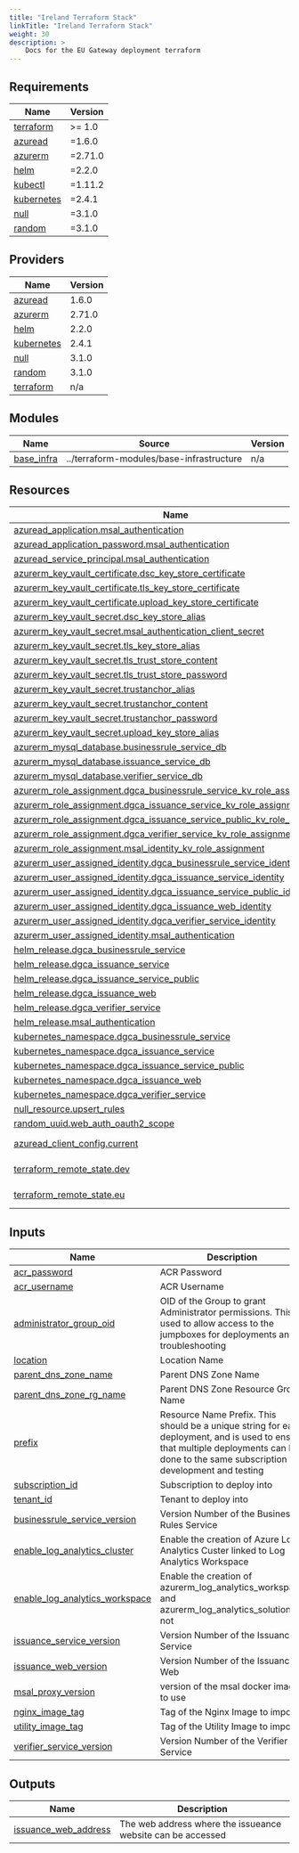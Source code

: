 ```yaml
---
title: "Ireland Terraform Stack"
linkTitle: "Ireland Terraform Stack"
weight: 30
description: >
    Docs for the EU Gateway deployment terraform
---
```


<!-- BEGIN_TF_DOCS -->
## Requirements

| Name | Version |
|------|---------|
| <a name="requirement_terraform"></a> [terraform](#requirement\_terraform) | >= 1.0 |
| <a name="requirement_azuread"></a> [azuread](#requirement\_azuread) | =1.6.0 |
| <a name="requirement_azurerm"></a> [azurerm](#requirement\_azurerm) | =2.71.0 |
| <a name="requirement_helm"></a> [helm](#requirement\_helm) | =2.2.0 |
| <a name="requirement_kubectl"></a> [kubectl](#requirement\_kubectl) | =1.11.2 |
| <a name="requirement_kubernetes"></a> [kubernetes](#requirement\_kubernetes) | =2.4.1 |
| <a name="requirement_null"></a> [null](#requirement\_null) | =3.1.0 |
| <a name="requirement_random"></a> [random](#requirement\_random) | =3.1.0 |

## Providers

| Name | Version |
|------|---------|
| <a name="provider_azuread"></a> [azuread](#provider\_azuread) | 1.6.0 |
| <a name="provider_azurerm"></a> [azurerm](#provider\_azurerm) | 2.71.0 |
| <a name="provider_helm"></a> [helm](#provider\_helm) | 2.2.0 |
| <a name="provider_kubernetes"></a> [kubernetes](#provider\_kubernetes) | 2.4.1 |
| <a name="provider_null"></a> [null](#provider\_null) | 3.1.0 |
| <a name="provider_random"></a> [random](#provider\_random) | 3.1.0 |
| <a name="provider_terraform"></a> [terraform](#provider\_terraform) | n/a |

## Modules

| Name | Source | Version |
|------|--------|---------|
| <a name="module_base_infra"></a> [base\_infra](#module\_base\_infra) | ../terraform-modules/base-infrastructure | n/a |

## Resources

| Name | Type |
|------|------|
| [azuread_application.msal_authentication](https://registry.terraform.io/providers/hashicorp/azuread/1.6.0/docs/resources/application) | resource |
| [azuread_application_password.msal_authentication](https://registry.terraform.io/providers/hashicorp/azuread/1.6.0/docs/resources/application_password) | resource |
| [azuread_service_principal.msal_authentication](https://registry.terraform.io/providers/hashicorp/azuread/1.6.0/docs/resources/service_principal) | resource |
| [azurerm_key_vault_certificate.dsc_key_store_certificate](https://registry.terraform.io/providers/hashicorp/azurerm/2.71.0/docs/resources/key_vault_certificate) | resource |
| [azurerm_key_vault_certificate.tls_key_store_certificate](https://registry.terraform.io/providers/hashicorp/azurerm/2.71.0/docs/resources/key_vault_certificate) | resource |
| [azurerm_key_vault_certificate.upload_key_store_certificate](https://registry.terraform.io/providers/hashicorp/azurerm/2.71.0/docs/resources/key_vault_certificate) | resource |
| [azurerm_key_vault_secret.dsc_key_store_alias](https://registry.terraform.io/providers/hashicorp/azurerm/2.71.0/docs/resources/key_vault_secret) | resource |
| [azurerm_key_vault_secret.msal_authentication_client_secret](https://registry.terraform.io/providers/hashicorp/azurerm/2.71.0/docs/resources/key_vault_secret) | resource |
| [azurerm_key_vault_secret.tls_key_store_alias](https://registry.terraform.io/providers/hashicorp/azurerm/2.71.0/docs/resources/key_vault_secret) | resource |
| [azurerm_key_vault_secret.tls_trust_store_content](https://registry.terraform.io/providers/hashicorp/azurerm/2.71.0/docs/resources/key_vault_secret) | resource |
| [azurerm_key_vault_secret.tls_trust_store_password](https://registry.terraform.io/providers/hashicorp/azurerm/2.71.0/docs/resources/key_vault_secret) | resource |
| [azurerm_key_vault_secret.trustanchor_alias](https://registry.terraform.io/providers/hashicorp/azurerm/2.71.0/docs/resources/key_vault_secret) | resource |
| [azurerm_key_vault_secret.trustanchor_content](https://registry.terraform.io/providers/hashicorp/azurerm/2.71.0/docs/resources/key_vault_secret) | resource |
| [azurerm_key_vault_secret.trustanchor_password](https://registry.terraform.io/providers/hashicorp/azurerm/2.71.0/docs/resources/key_vault_secret) | resource |
| [azurerm_key_vault_secret.upload_key_store_alias](https://registry.terraform.io/providers/hashicorp/azurerm/2.71.0/docs/resources/key_vault_secret) | resource |
| [azurerm_mysql_database.businessrule_service_db](https://registry.terraform.io/providers/hashicorp/azurerm/2.71.0/docs/resources/mysql_database) | resource |
| [azurerm_mysql_database.issuance_service_db](https://registry.terraform.io/providers/hashicorp/azurerm/2.71.0/docs/resources/mysql_database) | resource |
| [azurerm_mysql_database.verifier_service_db](https://registry.terraform.io/providers/hashicorp/azurerm/2.71.0/docs/resources/mysql_database) | resource |
| [azurerm_role_assignment.dgca_businessrule_service_kv_role_assignment](https://registry.terraform.io/providers/hashicorp/azurerm/2.71.0/docs/resources/role_assignment) | resource |
| [azurerm_role_assignment.dgca_issuance_service_kv_role_assignment](https://registry.terraform.io/providers/hashicorp/azurerm/2.71.0/docs/resources/role_assignment) | resource |
| [azurerm_role_assignment.dgca_issuance_service_public_kv_role_assignment](https://registry.terraform.io/providers/hashicorp/azurerm/2.71.0/docs/resources/role_assignment) | resource |
| [azurerm_role_assignment.dgca_verifier_service_kv_role_assignment](https://registry.terraform.io/providers/hashicorp/azurerm/2.71.0/docs/resources/role_assignment) | resource |
| [azurerm_role_assignment.msal_identity_kv_role_assignment](https://registry.terraform.io/providers/hashicorp/azurerm/2.71.0/docs/resources/role_assignment) | resource |
| [azurerm_user_assigned_identity.dgca_businessrule_service_identity](https://registry.terraform.io/providers/hashicorp/azurerm/2.71.0/docs/resources/user_assigned_identity) | resource |
| [azurerm_user_assigned_identity.dgca_issuance_service_identity](https://registry.terraform.io/providers/hashicorp/azurerm/2.71.0/docs/resources/user_assigned_identity) | resource |
| [azurerm_user_assigned_identity.dgca_issuance_service_public_identity](https://registry.terraform.io/providers/hashicorp/azurerm/2.71.0/docs/resources/user_assigned_identity) | resource |
| [azurerm_user_assigned_identity.dgca_issuance_web_identity](https://registry.terraform.io/providers/hashicorp/azurerm/2.71.0/docs/resources/user_assigned_identity) | resource |
| [azurerm_user_assigned_identity.dgca_verifier_service_identity](https://registry.terraform.io/providers/hashicorp/azurerm/2.71.0/docs/resources/user_assigned_identity) | resource |
| [azurerm_user_assigned_identity.msal_authentication](https://registry.terraform.io/providers/hashicorp/azurerm/2.71.0/docs/resources/user_assigned_identity) | resource |
| [helm_release.dgca_businessrule_service](https://registry.terraform.io/providers/hashicorp/helm/2.2.0/docs/resources/release) | resource |
| [helm_release.dgca_issuance_service](https://registry.terraform.io/providers/hashicorp/helm/2.2.0/docs/resources/release) | resource |
| [helm_release.dgca_issuance_service_public](https://registry.terraform.io/providers/hashicorp/helm/2.2.0/docs/resources/release) | resource |
| [helm_release.dgca_issuance_web](https://registry.terraform.io/providers/hashicorp/helm/2.2.0/docs/resources/release) | resource |
| [helm_release.dgca_verifier_service](https://registry.terraform.io/providers/hashicorp/helm/2.2.0/docs/resources/release) | resource |
| [helm_release.msal_authentication](https://registry.terraform.io/providers/hashicorp/helm/2.2.0/docs/resources/release) | resource |
| [kubernetes_namespace.dgca_businessrule_service](https://registry.terraform.io/providers/hashicorp/kubernetes/2.4.1/docs/resources/namespace) | resource |
| [kubernetes_namespace.dgca_issuance_service](https://registry.terraform.io/providers/hashicorp/kubernetes/2.4.1/docs/resources/namespace) | resource |
| [kubernetes_namespace.dgca_issuance_service_public](https://registry.terraform.io/providers/hashicorp/kubernetes/2.4.1/docs/resources/namespace) | resource |
| [kubernetes_namespace.dgca_issuance_web](https://registry.terraform.io/providers/hashicorp/kubernetes/2.4.1/docs/resources/namespace) | resource |
| [kubernetes_namespace.dgca_verifier_service](https://registry.terraform.io/providers/hashicorp/kubernetes/2.4.1/docs/resources/namespace) | resource |
| [null_resource.upsert_rules](https://registry.terraform.io/providers/hashicorp/null/3.1.0/docs/resources/resource) | resource |
| [random_uuid.web_auth_oauth2_scope](https://registry.terraform.io/providers/hashicorp/random/3.1.0/docs/resources/uuid) | resource |
| [azuread_client_config.current](https://registry.terraform.io/providers/hashicorp/azuread/1.6.0/docs/data-sources/client_config) | data source |
| [terraform_remote_state.dev](https://registry.terraform.io/providers/hashicorp/terraform/latest/docs/data-sources/remote_state) | data source |
| [terraform_remote_state.eu](https://registry.terraform.io/providers/hashicorp/terraform/latest/docs/data-sources/remote_state) | data source |

## Inputs

| Name | Description | Type | Default | Required |
|------|-------------|------|---------|:--------:|
| <a name="input_acr_password"></a> [acr\_password](#input\_acr\_password) | ACR Password | `string` | n/a | yes |
| <a name="input_acr_username"></a> [acr\_username](#input\_acr\_username) | ACR Username | `string` | n/a | yes |
| <a name="input_administrator_group_oid"></a> [administrator\_group\_oid](#input\_administrator\_group\_oid) | OID of the Group to grant Administrator permissions. This is used to allow access to the jumpboxes for deployments and troubleshooting | `string` | n/a | yes |
| <a name="input_location"></a> [location](#input\_location) | Location Name | `string` | n/a | yes |
| <a name="input_parent_dns_zone_name"></a> [parent\_dns\_zone\_name](#input\_parent\_dns\_zone\_name) | Parent DNS Zone Name | `string` | n/a | yes |
| <a name="input_parent_dns_zone_rg_name"></a> [parent\_dns\_zone\_rg\_name](#input\_parent\_dns\_zone\_rg\_name) | Parent DNS Zone Resource Group Name | `string` | n/a | yes |
| <a name="input_prefix"></a> [prefix](#input\_prefix) | Resource Name Prefix. This should be a unique string for each deployment, and is used to ensure that multiple deployments can be done to the same subscription for development and testing | `string` | n/a | yes |
| <a name="input_subscription_id"></a> [subscription\_id](#input\_subscription\_id) | Subscription to deploy into | `string` | n/a | yes |
| <a name="input_tenant_id"></a> [tenant\_id](#input\_tenant\_id) | Tenant to deploy into | `string` | n/a | yes |
| <a name="input_businessrule_service_version"></a> [businessrule\_service\_version](#input\_businessrule\_service\_version) | Version Number of the Business Rules Service | `string` | `"93"` | no |
| <a name="input_enable_log_analytics_cluster"></a> [enable\_log\_analytics\_cluster](#input\_enable\_log\_analytics\_cluster) | Enable the creation of Azure Log Analytics Custer linked to Log Analytics Workspace | `bool` | `false` | no |
| <a name="input_enable_log_analytics_workspace"></a> [enable\_log\_analytics\_workspace](#input\_enable\_log\_analytics\_workspace) | Enable the creation of azurerm\_log\_analytics\_workspace and azurerm\_log\_analytics\_solution or not | `bool` | `false` | no |
| <a name="input_issuance_service_version"></a> [issuance\_service\_version](#input\_issuance\_service\_version) | Version Number of the Issuance Service | `string` | `"94"` | no |
| <a name="input_issuance_web_version"></a> [issuance\_web\_version](#input\_issuance\_web\_version) | Version Number of the Issuance Web | `string` | `"90"` | no |
| <a name="input_msal_proxy_version"></a> [msal\_proxy\_version](#input\_msal\_proxy\_version) | version of the msal docker image to use | `string` | `"0.0.1"` | no |
| <a name="input_nginx_image_tag"></a> [nginx\_image\_tag](#input\_nginx\_image\_tag) | Tag of the Nginx Image to import | `string` | `"1.21.1"` | no |
| <a name="input_utility_image_tag"></a> [utility\_image\_tag](#input\_utility\_image\_tag) | Tag of the Utility Image to import | `string` | `"3"` | no |
| <a name="input_verifier_service_version"></a> [verifier\_service\_version](#input\_verifier\_service\_version) | Version Number of the Verifier Service | `string` | `"95"` | no |

## Outputs

| Name | Description |
|------|-------------|
| <a name="output_issuance_web_address"></a> [issuance\_web\_address](#output\_issuance\_web\_address) | The web address where the issueance website can be accessed |
<!-- END_TF_DOCS -->
